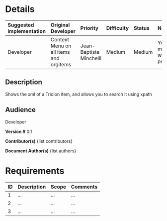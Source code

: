 # Details #
|Suggested implementation|Original Developer|Priority|Difficulty|Status|Notes|
|:-----------------------|:-----------------|:-------|:---------|:-----|:----|
|Developer               |Context Menu on all items and orgitems|Jean-Baptiste Minchelli|Medium    |Medium|Yoav made a working prototype| |

## Description ##
Shows the xml of a Tridion item, and allows you to search it using xpath

## Audience ##
Developer

**Version #**
0.1


**Contributor(s)**
{list contributors}

**Document Author(s)**
{list authors}

# Requirements #
| ID | Description | Scope | Comments |
|:---|:------------|:------|:---------|
| 1  | ...         | ...   | ...      |
| 2  | ...         | ...   | ...      |
| 3  | ...         | ...   | ...      |
